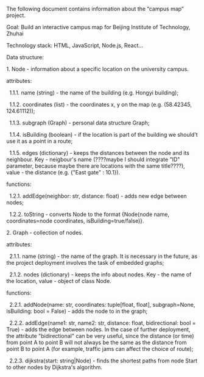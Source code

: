 The following document contains information about the “campus map” project.



Goal: Build an interactive campus map for Beijing Institute of Technology, Zhuhai



Technology stack: HTML, JavaScript, Node.js, React...





Data structure:

1\. Node - information about a specific location on the university campus.

attributes:

   1.1.1. name (string) - the name of the building (e.g. Hongyi building);

   1.1.2. coordinates (list) - the coordinates x, y on the map (e.g. (58.42345, 124.61112));

   1.1.3. subgraph (Graph) - personal data structure Graph;

   1.1.4. isBuilding (boolean) - if the location is part of the building we should't use it as a point in a route;

   1.1.5. edges (dictionary) - keeps the distances between the node and its neighbour. Key - neigbour's name (????maybe I should integrate "ID" parameter, because maybe there are locations with the same title????), value - the distance (e.g. {"East gate" : 10.1}).



functions:

   1.2.1. addEdge(neighbor: str, distance: float) - adds new edge between nodes;

   1.2.2. toString - converts Node to the format {Node(node name, coordinates=node coordinates, isBuilding=true/false)}.





2\. Graph - collection of nodes.

attributes:

   2.1.1. name (string) - the name of the graph. It is necessary in the future, as the project deployment involves the task of embedded graphs;

   2.1.2. nodes (dictionary) - keeps the info about nodes. Key - the name of the location, value - object of class Node.



functions:

   2.2.1. addNode(name: str, coordinates: tuple\[float, float], subgraph=None, isBuilding: bool = False) - adds the node to in the graph;

   2.2.2. addEdge(name1: str, name2: str, distance: float, bidirectional: bool = True) - adds the edge between nodes. In the case of further deployment, the attribute "bidirectional" can be very useful, since the distance (or time) from point A to point B will not always be the same as the distance from point B to point A (for example, traffic jams can affect the choice of route);

&nbsp;  2.2.3. dijkstra(start: string|Node) - finds the shortest paths from node Start to other nodes by Dijkstra's algorithm.

